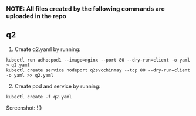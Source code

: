 ### NOTE: All files created by the following commands are uploaded in the repo
## q2
1. Create q2.yaml by running:
```
kubectl run adhocpod1 --image=nginx --port 80 --dry-run=client -o yaml > q2.yaml
kubectl create service nodeport q2svcchinmay --tcp 80 --dry-run=client -o yaml >> q2.yaml
```
2. Create pod and service by running:
```
kubectl create -f q2.yaml
```
Screenshot:
!()
